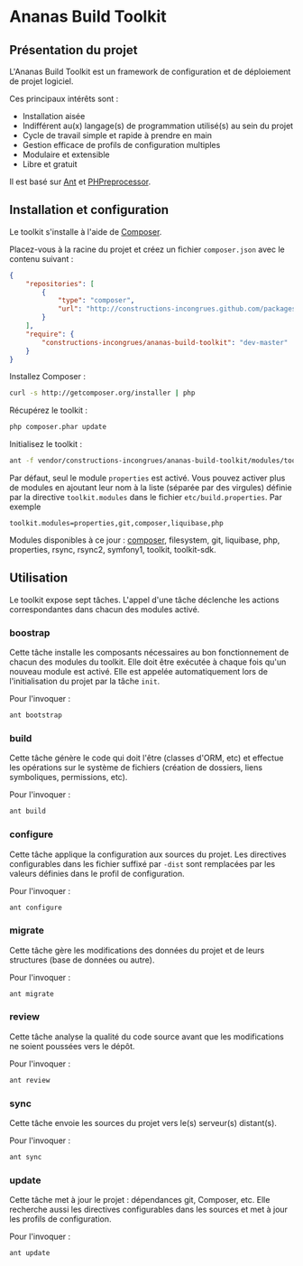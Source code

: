 # Ananas Build Toolkit

## Présentation du projet

L'Ananas Build Toolkit est un framework de configuration et de déploiement de projet logiciel.

Ces principaux intérêts sont :

 * Installation aisée
 * Indifférent au(x) langage(s) de programmation utilisé(s) au sein du projet
 * Cycle de travail simple et rapide à prendre en main
 * Gestion efficace de profils de configuration multiples
 * Modulaire et extensible
 * Libre et gratuit

Il est basé sur [Ant](http://ant.apache.org) et [PHPreprocessor](https://github.com/constructions-incongrues/phpreprocessor).

## Installation et configuration

Le toolkit s'installe à l'aide de [Composer](http://getcomposer.org). 

Placez-vous à la racine du projet et créez un fichier ```composer.json``` avec le contenu suivant :

```json
{
    "repositories": [
        {
            "type": "composer",
            "url": "http://constructions-incongrues.github.com/packages"
        }
    ],
    "require": {
        "constructions-incongrues/ananas-build-toolkit": "dev-master"
    }
}
```

Installez Composer : 

```bash
curl -s http://getcomposer.org/installer | php
```

Récupérez le toolkit : 

```bash
php composer.phar update
```

Initialisez le toolkit : 

```bash
ant -f vendor/constructions-incongrues/ananas-build-toolkit/modules/toolkit/module.xml init -Dbasedir=$PWD
```

Par défaut, seul le module ```properties``` est activé. Vous pouvez activer plus de modules en ajoutant leur nom à la liste (séparée par des virgules) définie par la directive ```toolkit.modules``` dans le fichier ```etc/build.properties```. Par exemple

```
toolkit.modules=properties,git,composer,liquibase,php
```

Modules disponibles à ce jour : [composer](https://github.com/constructions-incongrues/ananas-build-toolkit/tree/master/modules/composer), filesystem, git, liquibase, php, properties, rsync, rsync2, symfony1, toolkit, toolkit-sdk.

## Utilisation

Le toolkit expose sept tâches. L'appel d'une tâche déclenche les actions correspondantes dans chacun des modules activé.

### boostrap

Cette tâche installe les composants nécessaires au bon fonctionnement de chacun des modules du toolkit. Elle doit être exécutée à chaque fois qu'un nouveau module est activé. Elle est appelée automatiquement lors de l'initialisation du projet par la tâche ```init```.

Pour l'invoquer : 

```bash
ant bootstrap
```

### build

Cette tâche génère le code qui doit l'être (classes d'ORM, etc) et effectue les opérations sur le système de fichiers (création de dossiers, liens symboliques, permissions, etc).

Pour l'invoquer : 

```bash
ant build
```

### configure

Cette tâche applique la configuration aux sources du projet. Les directives configurables dans les fichier suffixé par ```-dist``` sont remplacées par les valeurs définies dans le profil de configuration.

Pour l'invoquer : 

```bash
ant configure
```

### migrate

Cette tâche gère les modifications des données du projet et de leurs structures (base de données ou autre).

Pour l'invoquer : 

```bash
ant migrate
```

### review

Cette tâche analyse la qualité du code source avant que les modifications ne soient poussées vers le dépôt.

Pour l'invoquer : 

```bash
ant review
```

### sync 

Cette tâche envoie les sources du projet vers le(s) serveur(s) distant(s).

Pour l'invoquer : 

```bash
ant sync
```

### update

Cette tâche met à jour le projet : dépendances git, Composer, etc. Elle recherche aussi les directives configurables dans les sources et met à jour les profils de configuration.

Pour l'invoquer : 

```bash
ant update
```
